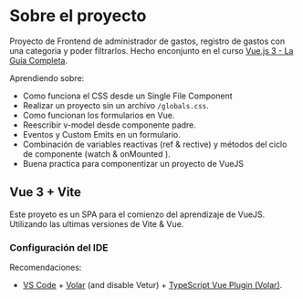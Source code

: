 # Sobre el proyecto

Proyecto de Frontend de administrador de gastos, registro de gastos con una categoria y poder filtrarlos. Hecho enconjunto en el curso [Vue.js 3 - La Guía Completa](https://www.udemy.com/course/vuejs-la-guia-completa-composition-pinia-mevn-creando-proyectos-reales/).

Aprendiendo sobre: 
- Como funciona el CSS desde un Single File Component
- Realizar un proyecto sin un archivo `/globals.css`.
- Como funcionan los formularios en Vue.
- Reescribir v-model desde componente padre.
- Eventos y Custom Emits en un formulario.
- Combinación de variables reactivas (ref & rective) y métodos del ciclo de componente (watch & onMounted ).
- Buena practica para componentizar un proyecto de VueJS

## Vue 3 + Vite

Este proyeto es un SPA para el comienzo del aprendizaje de VueJS. Utilizando las ultimas versiones de Vite & Vue.

### Configuración del IDE

Recomendaciones:
- [VS Code](https://code.visualstudio.com/) + [Volar](https://marketplace.visualstudio.com/items?itemName=Vue.volar) (and disable Vetur) + [TypeScript Vue Plugin (Volar)](https://marketplace.visualstudio.com/items?itemName=Vue.vscode-typescript-vue-plugin).
